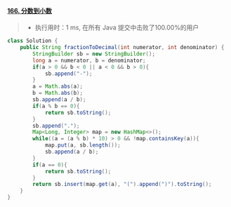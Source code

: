 #### [166. 分数到小数](https://leetcode-cn.com/problems/fraction-to-recurring-decimal/)

> - 执行用时：1 ms, 在所有 Java 提交中击败了100.00%的用户

```java
class Solution {
    public String fractionToDecimal(int numerator, int denominator) {
        StringBuilder sb = new StringBuilder();
        long a = numerator, b = denominator;
        if(a > 0 && b < 0 || a < 0 && b > 0){
            sb.append("-");
        }
        a = Math.abs(a);
        b = Math.abs(b);
        sb.append(a / b);
        if(a % b == 0){
            return sb.toString();
        }
        sb.append(".");
        Map<Long, Integer> map = new HashMap<>();
        while((a = (a % b) * 10) > 0 && !map.containsKey(a)){
            map.put(a, sb.length());
            sb.append(a / b);
        }
        if(a == 0){
            return sb.toString();
        }
        return sb.insert(map.get(a), "(").append(")").toString();
    }
}
```

